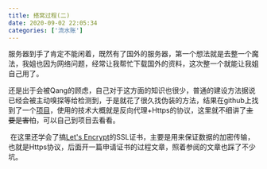 ```yaml
---
title: 搭窝过程(二)
date: 2020-09-02 22:05:34
categories: ['流水账']
---
```


​	服务器到手了肯定不能闲着，既然有了国外的服务器，第一个想法就是去整一个魔法，我姐也因为网络问题，经常让我帮忙下载国外的资料，这次整一个就能让我姐自己用了。

​	还是出于会被Qang的顾虑，自己对于这方面的知识也很少，普通的建设方法据说已经会被主动嗅探等给检测到，于是就花了很久找伪装的方法，结果在github上找到了一个[项目](https://github.com/ShadowsocksR-Live/shadowsocksr-native)，使用的技术大概就是反向代理+Https的协议，这里就不细讲了~~主要是害怕~~，可以自己到项目去看看。

​	在这里还学会了搞[Let's Encrypt](https://letsencrypt.org/)的SSL证书，主要是用来保证数据的加密传输，也就是Https协议，后面开一篇申请证书的过程文章，照着参阅的文章也踩了不少坑。